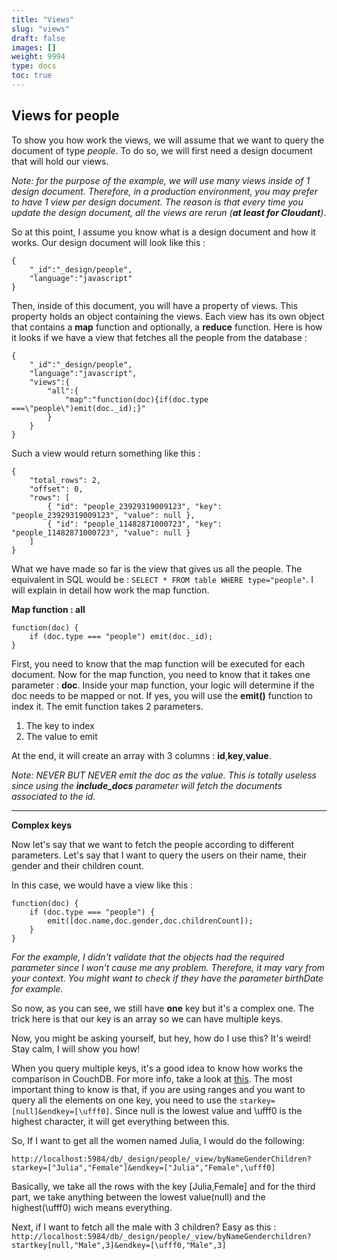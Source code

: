 ```yaml
---
title: "Views"
slug: "views"
draft: false
images: []
weight: 9994
type: docs
toc: true
---
```


## Views for people
To show you how work the views, we will assume that we want to query the document of type *people*. To do so, we will first need a design document that will hold our views.

 *Note: for the purpose of the example, we will use many views inside of 1 design document. Therefore, in a production environment, you may prefer to have 1 view per design document. The reason is that every time you update the design document, all the views are rerun (**at least for Cloudant**)*.

So at this point, I assume you know what is a design document and how it works. Our design document will look like this :

    {
        "_id":"_design/people",
        "language":"javascript"
    }

Then, inside of this document, you will have a property of views. This property holds an object containing the views. Each view has its own object that contains a **map** function and optionally, a **reduce** function. Here is how it looks if we have a view that fetches all the people from the database :

    {
        "_id":"_design/people",
        "language":"javascript",
        "views":{
            "all":{
                "map":"function(doc){if(doc.type ===\"people\")emit(doc._id);}"
            }
        }
    }

Such a view would return something like this :

    {
        "total_rows": 2,
        "offset": 0,
        "rows": [
            { "id": "people_23929319009123", "key": "people_23929319009123", "value": null },
            { "id": "people_11482871000723", "key": "people_11482871000723", "value": null }
        ]
    }

What we have made so far is the view that gives us all the people. The equivalent in SQL would be : `SELECT * FROM table WHERE type="people"`. I will explain in detail how work the map function. 

__Map function : all__

    function(doc) {
        if (doc.type === "people") emit(doc._id);
    }

First, you need to know that the map function will be executed for each document. Now for the map function, you need to know that it takes one parameter : **doc**. Inside your map function, your logic will determine if the doc needs to be mapped or not. If yes, you will use the **emit()** function to index it. The emit function takes 2 parameters. 

 1. The key to index
 2. The value to emit

At the end, it will create an array with 3 columns : **id**,**key**,**value**.

*Note:  NEVER BUT NEVER emit the doc as the value. This is totally useless since using the **include_docs** parameter will fetch the documents associated to the id.*


---

__Complex keys__

Now let's say that we want to fetch the people according to different parameters. Let's say that I want to query the users on their name, their gender and their children count. 

In this case, we would have a view like this :

    function(doc) {
        if (doc.type === "people") {
            emit([doc.name,doc.gender,doc.childrenCount]);
        }
    }

*For the example, I didn't validate that the objects had the required parameter since I won't cause me any problem. Therefore, it may vary from your context. You might want to check if they have the parameter birthDate for example.*

So now, as you can see, we still have **one** key but it's a complex one. The trick here is that our key is an array so we can have multiple keys. 

Now, you might be asking yourself, but hey, how do I use this? It's weird! Stay calm, I will show you how! 

When you query multiple keys, it's a good idea to know how works the comparison in CouchDB. For more info, take a look at [this](http://docs.couchdb.org/en/stable/couchapp/views/collation.html). The most important thing to know is that, if you are using ranges and you want to query all the elements on one key, you need to use the `starkey=[null]&endkey=[\ufff0]`. Since null is the lowest value and \ufff0 is the highest character, it will get everything between this.

So, If I want to get all the women named Julia, I would do the following:

`http://localhost:5984/db/_design/people/_view/byNameGenderChildren?starkey=["Julia","Female"]&endkey=["Julia","Female",\ufff0]`

Basically, we take all the rows with the key [Julia,Female] and for the third part, we take anything between the lowest value(null) and the highest(\ufff0) wich means everything.

Next, if I want to fetch all the male with 3 children? Easy as this :
`http://localhost:5984/db/_design/people/_view/byNameGenderchildren?startkey[null,"Male",3]&endkey=[\ufff0,"Male",3]`

